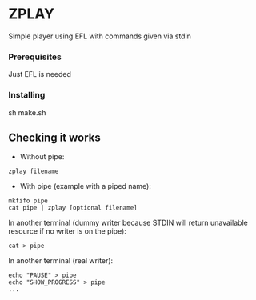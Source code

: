 # ZPLAY

Simple player using EFL with commands given via stdin

### Prerequisites

Just EFL is needed

### Installing

sh make.sh

## Checking it works

* Without pipe:

```
zplay filename
```

* With pipe (example with a piped name):

```
mkfifo pipe
cat pipe | zplay [optional filename]
```

In another terminal (dummy writer because STDIN will return unavailable resource if no writer is on the pipe):

```
cat > pipe
```

In another terminal (real writer):

```
echo "PAUSE" > pipe
echo "SHOW_PROGRESS" > pipe
...
```

